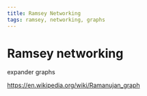 ```yaml
---
title: Ramsey Networking
tags: ramsey, networking, graphs
---
```


# Ramsey networking

expander graphs

<https://en.wikipedia.org/wiki/Ramanujan_graph>
